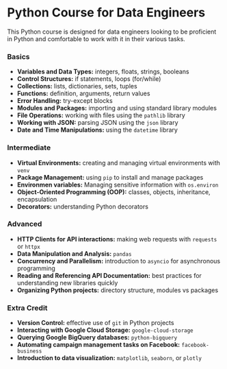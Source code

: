 # Python Course for Data Engineers
This Python course is designed for data engineers looking to be proficient in Python and comfortable to work with it in their various tasks.

### Basics
* **Variables and Data Types:** integers, floats, strings, booleans
* **Control Structures:** if statements, loops (for/while)
* **Collections:** lists, dictionaries, sets, tuples
* **Functions:** definition, arguments, return values
* **Error Handling:** try-except blocks
* **Modules and Packages:** importing and using standard library modules
* **File Operations:** working with files using the `pathlib` library
* **Working with JSON:** parsing JSON using the `json` library
* **Date and Time Manipulations:** using the `datetime` library

### Intermediate
* **Virtual Environments:** creating and managing virtual environments with `venv`
* **Package Management:** using `pip` to install and manage packages
* **Environmen variables:** Managing sensitive information with `os.environ`
* **Object-Oriented Programming (OOP):** classes, objects, inheritance, encapsulation
* **Decorators:** understanding Python decorators

### Advanced
* **HTTP Clients for API interactions:** making web requests with `requests` or `httpx`
* **Data Manipulation and Analysis:** `pandas`
* **Concurrency and Parallelism:** introduction to `asyncio` for asynchronous programming
* **Reading and Referencing API Documentation:** best practices for understanding new libraries quickly
* **Organizing Python projects:** directory structure, modules vs packages

### Extra Credit
* **Version Control:** effective use of `git` in Python projects
* **Interacting with Google Cloud Storage:** `google-cloud-storage`
* **Querying Google BigQuery databases:** `python-bigquery`
* **Automating campaign management tasks on Facebook:** `facebook-business`
* **Introduction to data visualization:** `matplotlib`, `seaborn`, or `plotly`
